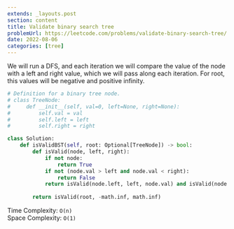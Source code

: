 ```yaml
---
extends: _layouts.post
section: content
title: Validate binary search tree
problemUrl: https://leetcode.com/problems/validate-binary-search-tree/
date: 2022-08-06
categories: [tree]
---
```


We will run a DFS, and each iteration we will compare the value of the node with a left and right value, which we will pass along each iteration. For root, this values will be negative and positive infinity.

```python
# Definition for a binary tree node.
# class TreeNode:
#     def __init__(self, val=0, left=None, right=None):
#         self.val = val
#         self.left = left
#         self.right = right

class Solution:
    def isValidBST(self, root: Optional[TreeNode]) -> bool:
        def isValid(node, left, right):
            if not node:
                return True
            if not (node.val > left and node.val < right):
                return False
            return isValid(node.left, left, node.val) and isValid(node.right, node.val, right)
        
        return isValid(root, -math.inf, math.inf)
```

Time Complexity: `O(n)` <br/>
Space Complexity: `O(1)`